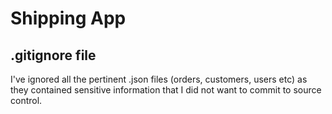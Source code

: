 # Shipping App

## .gitignore file

I've ignored all the pertinent .json files (orders, customers, users etc) as they contained sensitive information that I did not want to commit to source control. 

